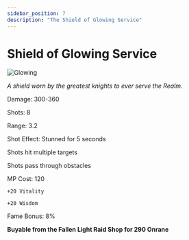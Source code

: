 ```yaml
---
sidebar_position: 7
description: "The Shield of Glowing Service"
---
```


# Shield of Glowing Service

![Glowing](https://vwiki.valorserver.com/api/item/picture/shield%20of%20glowing%20service)

<i>A shield worn by the greatest knights to ever serve the Realm.</i>

Damage: 300-360

Shots: 8

Range: 3.2

Shot Effect: Stunned for 5 seconds

Shots hit multiple targets

Shots pass through obstacles

MP Cost: 120

    +20 Vitality
    
    +20 Wisdom

Fame Bonus: 8%

**Buyable from the Fallen Light Raid Shop for 290 Onrane**
